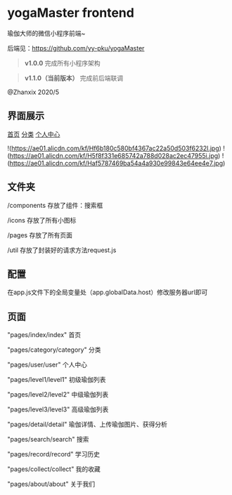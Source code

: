 # yogaMaster frontend

瑜伽大师的微信小程序前端~

后端见：https://github.com/yy-pku/yogaMaster    

> **v1.0.0** 完成所有小程序架构

> **v1.1.0（当前版本）** 完成前后端联调


@Zhanxix 2020/5 

## 界面展示

[首页](https://ae01.alicdn.com/kf/Hf6b180c580bf4367ac22a50d503f6232l.jpg)
[分类](https://ae01.alicdn.com/kf/H5f8f331e685742a788d028ac2ec47955i.jpg)
[个人中心](https://ae01.alicdn.com/kf/Haf5787469ba54a4a930e99843e64ee4e7.jpg)

!(https://ae01.alicdn.com/kf/Hf6b180c580bf4367ac22a50d503f6232l.jpg)
!(https://ae01.alicdn.com/kf/H5f8f331e685742a788d028ac2ec47955i.jpg)
!(https://ae01.alicdn.com/kf/Haf5787469ba54a4a930e99843e64ee4e7.jpg)

## 文件夹

/components 存放了组件：搜索框

/icons 存放了所有小图标

/pages 存放了所有页面

/util 存放了封装好的请求方法request.js

## 配置

在app.js文件下的全局变量处（app.globalData.host）修改服务器url即可

## 页面

"pages/index/index" 首页

"pages/category/category" 分类

"pages/user/user" 个人中心

"pages/level1/level1" 初级瑜伽列表

"pages/level2/level2" 中级瑜伽列表

"pages/level3/level3" 高级瑜伽列表

"pages/detail/detail" 瑜伽详情、上传瑜伽图片、获得分析

"pages/search/search" 搜索

"pages/record/record" 学习历史

"pages/collect/collect" 我的收藏

"pages/about/about" 关于我们
